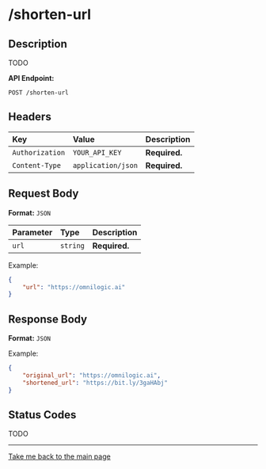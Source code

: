 # /shorten-url

## Description

TODO

**API Endpoint:**
```http
POST /shorten-url
```

## Headers

| Key | Value | Description |
| :--- | :--- | :--- |
| `Authorization` | `YOUR_API_KEY` | **Required.** |
| `Content-Type` | `application/json` | **Required.** |


## Request Body

**Format:** `JSON`

| Parameter | Type | Description |
| :--- | :--- | :--- |
| `url` | `string` | **Required.** |


Example:

```json
{
    "url": "https://omnilogic.ai"
}
```

## Response Body

**Format:** `JSON`

Example:

```json
{
    "original_url": "https://omnilogic.ai",
    "shortened_url": "https://bit.ly/3gaHAbj"
}
```

## Status Codes

TODO

---
[Take me back to the main page](../README.md)

